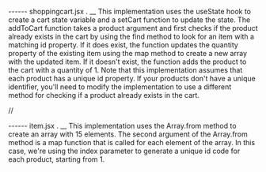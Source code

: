 ------ shoppingcart.jsx
.
__
This implementation uses the useState hook to create a cart state variable and a setCart function to update the state. The addToCart function takes a product argument and first checks if the product already exists in the cart by using the find method to look for an item with a matching id property. If it does exist, the function updates the quantity property of the existing item using the map method to create a new array with the updated item. If it doesn't exist, the function adds the product to the cart with a quantity of 1. Note that this implementation assumes that each product has a unique id property. If your products don't have a unique identifier, you'll need to modify the implementation to use a different method for checking if a product already exists in the cart.

//

------ item.jsx
.
__
This implementation uses the Array.from method to create an array with 15 elements. The second argument of the Array.from method is a map function that is called for each element of the array. In this case, we're using the index parameter to generate a unique id code for each product, starting from 1.